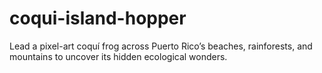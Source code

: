 # coqui-island-hopper
Lead a pixel-art coquí frog across Puerto Rico’s beaches, rainforests, and mountains to uncover its hidden ecological wonders.
